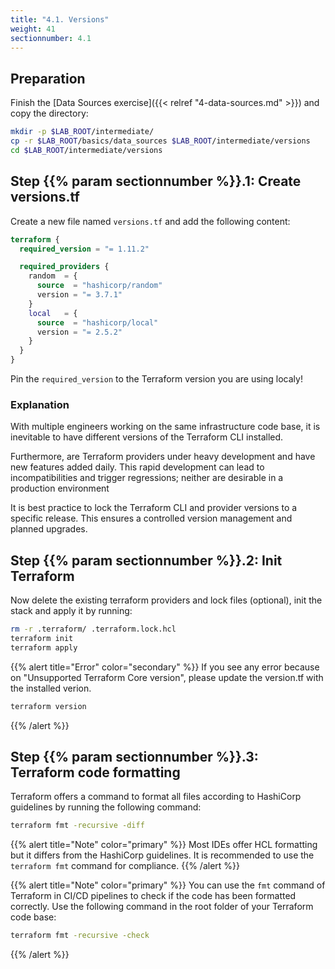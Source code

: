 ```yaml
---
title: "4.1. Versions"
weight: 41
sectionnumber: 4.1
---
```



## Preparation

Finish the [Data Sources exercise]({{< relref "4-data-sources.md" >}}) and copy the directory:

```bash
mkdir -p $LAB_ROOT/intermediate/
cp -r $LAB_ROOT/basics/data_sources $LAB_ROOT/intermediate/versions
cd $LAB_ROOT/intermediate/versions
```


## Step {{% param sectionnumber %}}.1: Create versions.tf

Create a new file named `versions.tf` and add the following content:

```terraform
terraform {
  required_version = "= 1.11.2"

  required_providers {
    random  = {
      source  = "hashicorp/random"
      version = "= 3.7.1"
    }
    local   = {
      source  = "hashicorp/local"
      version = "= 2.5.2"
    }
  }
}
```

Pin the `required_version` to the Terraform version you are using localy!


### Explanation

With multiple engineers working on the same infrastructure code base, it is inevitable to have different versions of
the Terraform CLI installed.

Furthermore, are Terraform providers under heavy development and have new features added daily. This rapid development
can lead to incompatibilities and trigger regressions; neither are desirable in a production environment

It is best practice to lock the Terraform CLI and provider versions to a specific release. This ensures a controlled
version management and planned upgrades.


## Step {{% param sectionnumber %}}.2: Init Terraform

Now delete the existing terraform providers and lock files (optional), init the stack and apply it by running:

```bash
rm -r .terraform/ .terraform.lock.hcl
terraform init
terraform apply
```

{{% alert title="Error" color="secondary" %}}
If you see any error because on "Unsupported Terraform Core version", please update the version.tf with the installed verion.


```bash
terraform version
```
{{% /alert %}}


## Step {{% param sectionnumber %}}.3: Terraform code formatting

Terraform offers a command to format all files according to HashiCorp guidelines by running the following command:

```bash
terraform fmt -recursive -diff
```

{{% alert title="Note" color="primary" %}}
Most IDEs offer HCL formatting but it differs from the HashiCorp guidelines. It is recommended to use the
`terraform fmt` command for compliance.
{{% /alert %}}

{{% alert title="Note" color="primary" %}}
You can use the `fmt` command of Terraform in CI/CD pipelines to check if the code has been formatted correctly.
Use the following command in the root folder of your Terraform code base:

```bash
terraform fmt -recursive -check
```
{{% /alert %}}
